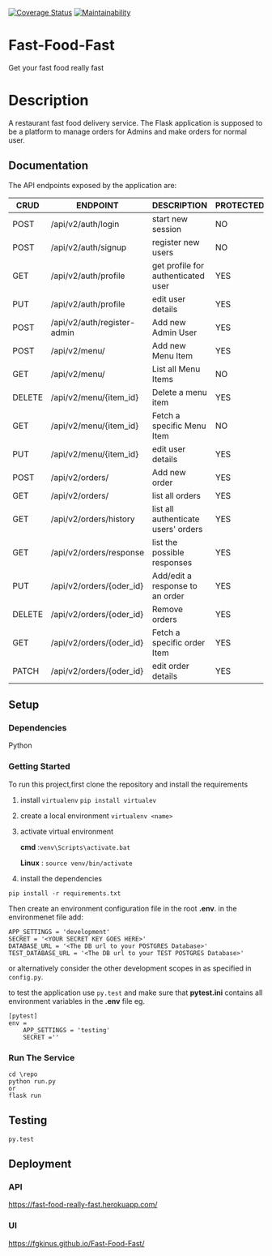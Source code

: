 [![Coverage Status](https://coveralls.io/repos/github/fgkinus/Fast-Food-Fast/badge.svg?branch=develop)](https://coveralls.io/github/fgkinus/Fast-Food-Fast?branch=develop)
[![Maintainability](https://api.codeclimate.com/v1/badges/18d0d4be1372bb91b7c4/maintainability)](https://codeclimate.com/github/fgkinus/Fast-Food-Fast/maintainability)

# Fast-Food-Fast
Get your fast food really fast

# Description
A restaurant fast food delivery service. The Flask application is supposed to be a platform to manage orders for Admins
 and make orders for normal user.

## Documentation
The API endpoints exposed by the application are:

| CRUD   	| ENDPOINT                    	| DESCRIPTION                         	| PROTECTED 	| ROLE  	|
|--------	|-----------------------------	|-------------------------------------	|-----------	|-------	|
| POST   	| /api/v2/auth/login          	| start new session                   	| NO        	|       	|
| POST   	| /api/v2/auth/signup         	| register new users                 	| NO        	|       	|
| GET    	| /api/v2/auth/profile        	| get profile for authenticated user  	| YES       	| BOTH  	|
| PUT    	| /api/v2/auth/profile        	| edit user details                   	| YES       	| BOTH  	|
| POST   	| /api/v2/auth/register-admin 	| Add new Admin User                  	| YES       	| ADMIN 	|
| POST   	| /api/v2/menu/               	| Add new Menu Item                   	| YES       	| ADMIN 	|
| GET    	| /api/v2/menu/               	| List all Menu Items                 	| NO        	|       	|
| DELETE 	| /api/v2/menu/{item_id}      	| Delete a menu item                  	| YES       	| ADMIN 	|
| GET    	| /api/v2/menu/{item_id}      	| Fetch a specific Menu Item          	| NO        	|       	|
| PUT    	| /api/v2/menu/{item_id}      	| edit user details                   	| YES       	| ADMIN 	|
| POST   	| /api/v2/orders/             	| Add new order                       	| YES       	| USER  	|
| GET    	| /api/v2/orders/             	| list all orders                     	| YES       	| ADMIN 	|
| GET    	| /api/v2/orders/history      	| list all authenticate users' orders 	| YES       	| USER  	|
| GET    	| /api/v2/orders/response     	| list the possible responses         	| YES       	| ADMIN 	|
| PUT    	| /api/v2/orders/{oder_id}    	| Add/edit a response to an order     	| YES       	| ADMIN 	|
| DELETE 	| /api/v2/orders/{oder_id}    	| Remove orders                       	| YES       	| USER  	|
| GET    	| /api/v2/orders/{oder_id}    	| Fetch a specific order Item         	| YES       	| ADMIN 	|
| PATCH  	| /api/v2/orders/{oder_id}    	| edit order details                  	| YES       	| USER  	|



## Setup
### Dependencies
Python

### Getting Started

To run this project,first clone the repository and  install the requirements

1. install `virtualenv`
`pip install virtualev`
2. create a local environment
`virtualenv <name>`
3. activate virtual environment


   **cmd** :`venv\Scripts\activate.bat`
   
   **Linux** : `source venv/bin/activate`
   
 4. install the dependencies

`pip install -r requirements.txt`

Then create an environment configuration file in the root __.env__. in the environmenet file add:

```
APP_SETTINGS = 'development' 
SECRET = '<YOUR SECRET KEY GOES HERE>' 
DATABASE_URL = '<The DB url to your POSTGRES Database>'
TEST_DATABASE_URL = '<The DB url to your TEST POSTGRES Database>'
```

or alternatively consider the other development scopes in as specified in `config.py`.

to test the application use `py.test` and make sure that __pytest.ini__ contains all environment variables 
in the __.env__ file eg.


```
[pytest]
env = 
    APP_SETTINGS = 'testing'
    SECRET =''
```

### Run The Service
 ```
cd \repo
python run.py
or
flask run
```
## Testing
```
py.test 
```

## Deployment
### API
https://fast-food-really-fast.herokuapp.com/
### UI
https://fgkinus.github.io/Fast-Food-Fast/

